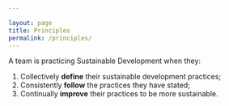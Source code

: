 ```yaml
---

layout: page
title: Principles
permalink: /principles/
---
```


A team is practicing Sustainable Development when they:

1. Collectively **define** their sustainable development practices;
1. Consistently **follow** the practices they have stated;
1. Continually **improve** their practices to be more sustainable.
